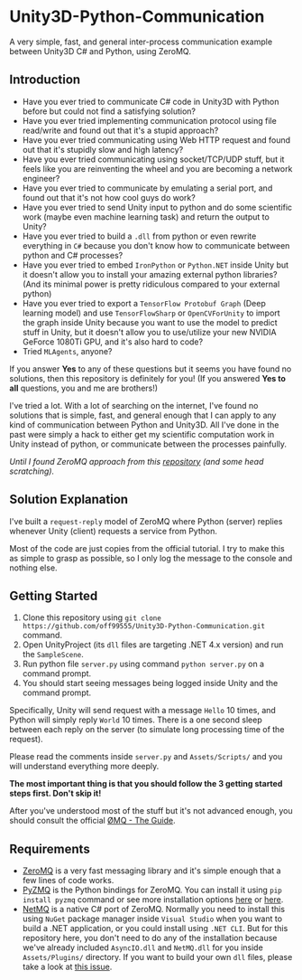 # Unity3D-Python-Communication

A very simple, fast, and general inter-process communication example between Unity3D C# and Python, using ZeroMQ.

## Introduction

* Have you ever tried to communicate C# code in Unity3D with Python before but could not find a satisfying solution?
* Have you ever tried implementing communication protocol using file read/write and found out that it's a stupid approach?
* Have you ever tried communicating using Web HTTP request and found out that it's stupidly slow and high latency?
* Have you ever tried communicating using socket/TCP/UDP stuff, but it feels like you are reinventing the wheel and you
  are becoming a network engineer?
* Have you ever tried to communicate by emulating a serial port, and found out that it's not how cool guys do work?
* Have you ever tried to send Unity input to python and do some scientific work (maybe even machine learning task)
  and return the output to Unity?
* Have you ever tried to build a `.dll` from python or even rewrite everything in `C#` because you don't know how to
  communicate between python and C# processes?
* Have you ever tried to embed `IronPython` or `Python.NET` inside Unity but it doesn't allow you to install your
  amazing external python libraries? (And its minimal power is pretty ridiculous compared to your external python)
* Have you ever tried to export a `TensorFlow Protobuf Graph` (Deep learning model) and use `TensorFlowSharp` or
  `OpenCVForUnity` to import the graph inside Unity because you want to use the model to predict stuff in Unity, but it
  doesn't allow you to use/utilize your new NVIDIA GeForce 1080Ti GPU, and it's also hard to code?
* Tried `MLAgents`, anyone?

If you answer **Yes** to any of these questions but it seems you have found no solutions,
then this repository is definitely for you!
(If you answered **Yes to all** questions, you and me are brothers!)

I've tried a lot. With a lot of searching on the internet, I've found no solutions that is simple, fast, and general
enough that I can apply to any kind of communication between Python and Unity3D. All I've done in the past were simply
a hack to either get my scientific computation work in Unity instead of python, or communicate between the processes painfully.

_Until I found ZeroMQ approach from this [repository](https://github.com/valkjsaaa/Unity-ZeroMQ-Example)
(and some head scratching)._

## Solution Explanation

I've built a `request-reply` model of ZeroMQ where Python (server) replies whenever Unity (client) requests
a service from Python.

Most of the code are just copies from the official tutorial. I try to make this as simple to grasp as possible, so I
only log the message to the console and nothing else.

## Getting Started

1. Clone this repository using `git clone https://github.com/off99555/Unity3D-Python-Communication.git` command.
2. Open UnityProject (its `dll` files are targeting .NET 4.x version) and run the `SampleScene`.
3. Run python file `server.py` using command `python server.py` on a command prompt.
4. You should start seeing messages being logged inside Unity and the command prompt.

Specifically, Unity will send request with a message `Hello` 10 times, and Python will simply reply `World` 10 times.
There is a one second sleep between each reply on the server (to simulate long processing time of the request).

Please read the comments inside `server.py` and `Assets/Scripts/` and you will understand everything more deeply.

**The most important thing is that you should follow the 3 getting started steps first. Don't skip it!**

After you've understood most of the stuff but it's not advanced enough, you should consult the official
[ØMQ - The Guide](http://zguide.zeromq.org/page:all).

## Requirements

* [ZeroMQ](http://zeromq.org/) is a very fast messaging library and it's simple enough that a few lines of code works.
* [PyZMQ](https://pyzmq.readthedocs.io/en/latest/) is the Python bindings for ZeroMQ. You can install it using
  `pip install pyzmq` command or see more installation options [here](http://zeromq.org/bindings:python) or
  [here](https://github.com/zeromq/pyzmq).
* [NetMQ](https://netmq.readthedocs.io/en/latest/) is a native C# port of ZeroMQ. Normally you need to install this using
  `NuGet` package manager inside `Visual Studio` when you want to build a .NET application, or you could install using
  `.NET CLI`. But for this repository here, you don't need to do any of the installation because we've already included
  `AsyncIO.dll` and `NetMQ.dll` for you inside `Assets/Plugins/` directory.
  If you want to build your own `dll` files, please take a look at
  [this issue](https://github.com/valkjsaaa/Unity-ZeroMQ-Example/issues/7).